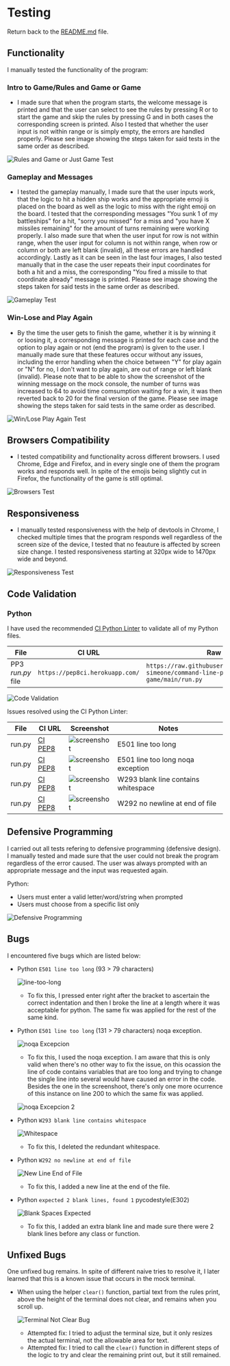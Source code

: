 # Testing

Return back to the [README.md](README.md) file.

## Functionality

I manually tested the functionality of the program:

### Intro to Game/Rules and Game or Game

- I made sure that when the program starts, the welcome message is printed and that the user can select to see the rules by pressing R or to start the game and skip the rules by pressing G and in both cases the corresponding screen is printed. Also I tested that whether the user input is not within range or is simply empty, the errors are handled properly. Please see image showing the steps taken for said tests in the same order as described.

![Rules and Game or Just Game Test](documentation/welcome-rules-screens-test.png)

### Gameplay and Messages

- I tested the gameplay manually, I made sure that the user inputs work, that the logic to hit a hidden ship works and the appropriate emoji is placed on the board as well as the logic to miss with the right emoji on the board. I tested that the corresponding messages "You sunk 1 of my battleships" for a hit, "sorry you missed" for a miss and "you have X missiles remaining" for the amount of turns remaining were working properly. I also made sure that when the user input for row is not within range, when the user input for column is not within range, when row or column or both are left blank (invalid), all these errors are handled accordingly. Lastly as it can be seen in the last four images, I also tested manually that in the case the user repeats their input coordinates for both a hit and a miss, the corresponding "You fired a missile to that coordinate already" message is printed. Please see image showing the steps taken for said tests in the same order as described.

![Gameplay Test](documentation/gameplay-test.png)

### Win-Lose and Play Again

- By the time the user gets to finish the game, whether it is by winning it or loosing it, a corresponding message is printed for each case and the option to play again or not (end the program) is given to the user. I manually made sure that these features occur without any issues, including the error handling when the choice between "Y" for play again or "N" for no, I don't want to play again, are out of range or left blank (invalid). Please note that to be able to show the screenshot of the winning message on the mock console, the number of turns was increased to 64 to avoid time comsumption waiting for a win, it was then reverted back to 20 for the final version of the game. Please see image showing the steps taken for said tests in the same order as described.

![Win/Lose Play Again Test](documentation/win-lose-play-again-test.png)

## Browsers Compatibility

- I tested compatibility and functionality across different browsers. I used Chrome, Edge and Firefox, and in every single one of them the program works and responds well. In spite of the emojis being slightly cut in Firefox, the functionality of the game is still optimal.

![Browsers Test](documentation/browsers-test.png)

## Responsiveness

- I manually tested responsiveness with the help of devtools in Chrome, I checked multiple times that the program responds well regardless of the screen size of the device, I tested that no feauture is affected by screen size change. I tested responsiveness starting at 320px wide to 1470px wide and beyond.

![Responsiveness Test](documentation/responsiveness-test.png)

## Code Validation

### Python

I have used the recommended [CI Python Linter](https://pep8ci.herokuapp.com) to validate all of my Python files.

| File | CI URL | Raw URL | Combined |
| --- | --- | --- | --- |
| PP3 *run.py* file | `https://pep8ci.herokuapp.com/` | `https://raw.githubusercontent.com/leonardo-simeone/command-line-python-battleship-game/main/run.py` | `https://pep8ci.herokuapp.com/https://raw.githubusercontent.com/leonardo-simeone/command-line-python-battleship-game/main/run.py` |


![Code Validation](documentation/python-code-validation-pass.png)



Issues resolved using the CI Python Linter:

| File | CI URL | Screenshot | Notes |
| --- | --- | --- | --- |
| run.py | [CI PEP8](https://pep8ci.herokuapp.com/https://raw.githubusercontent.com/leonardo-simeone/command-line-python-battleship-game/main/run.py) | ![screenshot](documentation/e501-line-too-long.png) | E501 line too long |
| run.py | [CI PEP8](https://pep8ci.herokuapp.com/https://raw.githubusercontent.com/leonardo-simeone/command-line-python-battleship-game/main/run.py) | ![screenshot](documentation/noqa-e501-exception.png) | E501 line too long noqa exception |
| run.py | [CI PEP8](https://pep8ci.herokuapp.com/https://raw.githubusercontent.com/leonardo-simeone/command-line-python-battleship-game/main/run.py) | ![screenshot](documentation/w293-blank-line-contains-whitespace.png) | W293 blank line contains whitespace |
| run.py | [CI PEP8](https://pep8ci.herokuapp.com/https://raw.githubusercontent.com/leonardo-simeone/command-line-python-battleship-game/main/run.py) | ![screenshot](documentation/w292-no-newline-end-file.png) | W292 no newline at end of file |

## Defensive Programming

I carried out all tests refering to defensive programming (defensive design). I manually tested and made sure that the user could not break the program regardless of the error caused. The user was always prompted with an appropriate message and the input was requested again.

Python:
- Users must enter a valid letter/word/string when prompted
- Users must choose from a specific list only

![Defensive Programming](documentation/defensive-programming.png)

## Bugs

I encountered five bugs which are listed below:

- Python `E501 line too long` (93 > 79 characters)

    ![line-too-long](documentation/e501-line-too-long.png)

    - To fix this, I pressed enter right after the bracket to ascertain the correct indentation and then I broke the line at a length where it was acceptable for python. The same fix was applied for the rest of the same kind.

- Python `E501 line too long` (131 > 79 characters) noqa exception.

    ![noqa Excepcion](documentation/noqa-e501-exception.png)

    - To fix this, I used the noqa exception. I am aware that this is only valid when there's no other way to fix the issue, on this ocassion the line of code contains variables that are too long and trying to change the single line into several would have caused an error in the code. Besides the one in the screenshoot, there's only one more ocurrence of this instance on line 200 to which the same fix was applied.

    ![noqa Excepcion 2](documentation/noqa-e501-exception-2.png)

- Python `W293 blank line contains whitespace`

    ![Whitespace](documentation/w293-blank-line-contains-whitespace.png)

    - To fix this, I deleted the redundant whitespace.

- Python `W292 no newline at end of file`

    ![New Line End of File](documentation/w292-no-newline-end-file.png)

    - To fix this, I added a new line at the end of the file.

- Python `expected 2 blank lines, found 1` pycodestyle(E302)

    ![Blank Spaces Expected](documentation/blank-spaces-expected.png)

    - To fix this, I added an extra blank line and made sure there were 2 blank lines before any class or function.

## Unfixed Bugs

One unfixed bug remains. In spite of different naive tries to resolve it, I later learned that this is a known issue that occurs in the mock terminal.

- When using the helper `clear()` function, partial text from the rules print, above the height of the terminal does not clear, and remains when you scroll up.

    ![Terminal Not Clear Bug](documentation/partial-rules-message-not-cleared.png)

    - Attempted fix: I tried to adjust the terminal size, but it only resizes the actual terminal, not the allowable area for text.
    - Attempted fix: I tried to call the `clear()` function in different steps of the logic to try and clear the remaining print out, but it still remained.

